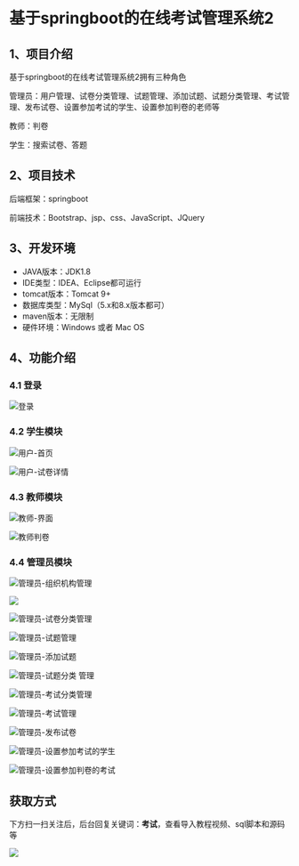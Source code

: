 # 基于springboot的在线考试管理系统2

## 1、项目介绍

基于springboot的在线考试管理系统2拥有三种角色

管理员：用户管理、试卷分类管理、试题管理、添加试题、试题分类管理、考试管理、发布试卷、设置参加考试的学生、设置参加判卷的老师等

教师：判卷

学生：搜索试卷、答题


## 2、项目技术

后端框架：springboot

前端技术：Bootstrap、jsp、css、JavaScript、JQuery

## 3、开发环境

- JAVA版本：JDK1.8
- IDE类型：IDEA、Eclipse都可运行
- tomcat版本：Tomcat 9+
- 数据库类型：MySql（5.x和8.x版本都可） 
- maven版本：无限制
- 硬件环境：Windows 或者 Mac OS


## 4、功能介绍

### 4.1 登录

![登录](https://www.codeshop.fun/Typora-Images/202208131501732.jpg)

### 4.2 学生模块

![用户-首页](https://www.codeshop.fun/Typora-Images/202208131501526.jpg)

![用户-试卷详情](https://www.codeshop.fun/Typora-Images/202208131501648.jpg)

### 4.3 教师模块

![教师-界面](https://www.codeshop.fun/Typora-Images/202208131501487.jpg)

![教师判卷](https://www.codeshop.fun/Typora-Images/202208131501900.jpg)

### 4.4 管理员模块

![管理员-组织机构管理](https://www.codeshop.fun/Typora-Images/202208131501819.jpg)

![](https://www.codeshop.fun/Typora-Images/202208131501682.jpeg)

![管理员-试卷分类管理](https://www.codeshop.fun/Typora-Images/202208131501704.jpg)

![管理员-试题管理](https://www.codeshop.fun/Typora-Images/202208131501619.jpg)

![管理员-添加试题](https://www.codeshop.fun/Typora-Images/202208131501998.jpg)

![管理员-试题分类 管理](https://www.codeshop.fun/Typora-Images/202208131501297.jpg)

![管理员-考试分类管理](https://www.codeshop.fun/Typora-Images/202208131501805.jpg)

![管理员-考试管理](https://www.codeshop.fun/Typora-Images/202208131501292.jpg)

![管理员-发布试卷](https://www.codeshop.fun/Typora-Images/202208131501194.jpg)

![管理员-设置参加考试的学生](https://www.codeshop.fun/Typora-Images/202208131502312.jpg)

![管理员-设置参加判卷的考试](https://www.codeshop.fun/Typora-Images/202208131502818.jpg)

## 获取方式

下方扫一扫关注后，后台回复关键词：**考试**，查看导入教程视频、sql脚本和源码等

 ![](https://www.codeshop.fun/Typora-Images/202205281253739.png)
